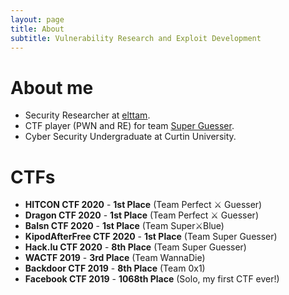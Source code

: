 ```yaml
---
layout: page
title: About
subtitle: Vulnerability Research and Exploit Development
---
```


# About me

* Security Researcher at [elttam](https://www.elttam.com/#team).
* CTF player (PWN and RE) for team [Super Guesser](https://ctftime.org/team/130817).
* Cyber Security Undergraduate at Curtin University.

# CTFs

* **HITCON CTF 2020** - **1st Place** (Team Perfect ⚔️ Guesser)
* **Dragon CTF 2020** - **1st Place** (Team Perfect ⚔️ Guesser)
* **Balsn CTF 2020** - **1st Place** (Team Super⚔️Blue)
* **KipodAfterFree CTF 2020** - **1st Place** (Team Super Guesser)
* **Hack.lu CTF 2020** - **8th Place** (Team Super Guesser)
* **WACTF 2019** - **3rd Place** (Team WannaDie)
* **Backdoor CTF 2019** - **8th Place** (Team 0x1)
* **Facebook CTF 2019** - **1068th Place** (Solo, my first CTF ever!)
